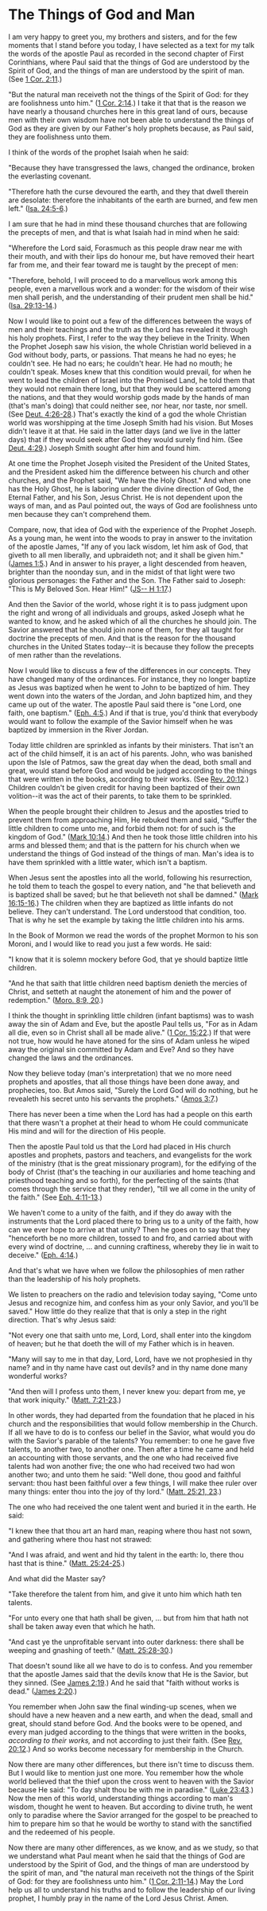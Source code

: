 # The Things of God and Man

I am very happy to greet you, my brothers and sisters, and for the few moments
that I stand before you today, I have selected as a text for my talk the words
of the apostle Paul as recorded in the second chapter of First Corinthians,
where Paul said that the things of God are understood by the Spirit of God,
and the things of man are understood by the spirit of man. (See [1 Cor.
2:11](https://www.lds.org/scriptures/nt/1-cor/2.11?lang=eng#10).)

"But the natural man receiveth not the things of the Spirit of God: for they
are foolishness unto him." ([1 Cor.
2:14](https://www.lds.org/scriptures/nt/1-cor/2.14?lang=eng#13).) I take it
that that is the reason we have nearly a thousand churches here in this great
land of ours, because men with their own wisdom have not been able to
understand the things of God as they are given by our Father's holy prophets
because, as Paul said, they are foolishness unto them.

I think of the words of the prophet Isaiah when he said:

"Because they have transgressed the laws, changed the ordinance, broken the
everlasting covenant.

"Therefore hath the curse devoured the earth, and they that dwell therein are
desolate: therefore the inhabitants of the earth are burned, and few men
left." ([Isa.
24:5-6](https://www.lds.org/scriptures/ot/isa/24.5-6?lang=eng#4).)

I am sure that he had in mind these thousand churches that are following the
precepts of men, and that is what Isaiah had in mind when he said:

"Wherefore the Lord said, Forasmuch as this people draw near me with their
mouth, and with their lips do honour me, but have removed their heart far from
me, and their fear toward me is taught by the precept of men:

"Therefore, behold, I will proceed to do a marvellous work among this people,
even a marvellous work and a wonder: for the wisdom of their wise men shall
perish, and the understanding of their prudent men shall be hid." ([Isa.
29:13-14](https://www.lds.org/scriptures/ot/isa/29.13-14?lang=eng#12).)

Now I would like to point out a few of the differences between the ways of men
and their teachings and the truth as the Lord has revealed it through his holy
prophets. First, I refer to the way they believe in the Trinity. When the
Prophet Joseph saw his vision, the whole Christian world believed in a God
without body, parts, or passions. That means he had no eyes; he couldn't see.
He had no ears; he couldn't hear. He had no mouth; he couldn't speak. Moses
knew that this condition would prevail, for when he went to lead the children
of Israel into the Promised Land, he told them that they would not remain
there long, but that they would be scattered among the nations, and that they
would worship gods made by the hands of man (that's man's doing) that could
neither see, nor hear, nor taste, nor smell. (See [Deut.
4:26-28](https://www.lds.org/scriptures/ot/deut/4.26-28?lang=eng#25).) That's
exactly the kind of a god the whole Christian world was worshipping at the
time Joseph Smith had his vision. But Moses didn't leave it at that. He said
in the latter days (and we live in the latter days) that if they would seek
after God they would surely find him. (See [Deut.
4:29](https://www.lds.org/scriptures/ot/deut/4.29?lang=eng#28).) Joseph Smith
sought after him and found him.

At one time the Prophet Joseph visited the President of the United States, and
the President asked him the difference between his church and other churches,
and the Prophet said, "We have the Holy Ghost." And when one has the Holy
Ghost, he is laboring under the divine direction of God, the Eternal Father,
and his Son, Jesus Christ. He is not dependent upon the ways of man, and as
Paul pointed out, the ways of God are foolishness unto men because they can't
comprehend them.

Compare, now, that idea of God with the experience of the Prophet Joseph. As a
young man, he went into the woods to pray in answer to the invitation of the
apostle James, "If any of you lack wisdom, let him ask of God, that giveth to
all men liberally, and upbraideth not; and it shall be given him." ([James
1:5](https://www.lds.org/scriptures/nt/james/1.5?lang=eng#4).) And in answer
to his prayer, a light descended from heaven, brighter than the noonday sun,
and in the midst of that light were two glorious personages: the Father and
the Son. The Father said to Joseph: "This is My Beloved Son. Hear Him!" ([JS--
H 1:17](https://www.lds.org/scriptures/pgp/js-h/1.17?lang=eng#16).)

And then the Savior of the world, whose right it is to pass judgment upon the
right and wrong of all individuals and groups, asked Joseph what he wanted to
know, and he asked which of all the churches he should join. The Savior
answered that he should join none of them, for they all taught for doctrine
the precepts of men. And that is the reason for the thousand churches in the
United States today--it is because they follow the precepts of men rather than
the revelations.

Now I would like to discuss a few of the differences in our concepts. They
have changed many of the ordinances. For instance, they no longer baptize as
Jesus was baptized when he went to John to be baptized of him. They went down
into the waters of the Jordan, and John baptized him, and they came up out of
the water. The apostle Paul said there is "one Lord, one faith, one baptism."
([Eph. 4:5](https://www.lds.org/scriptures/nt/eph/4.5?lang=eng#4).) And if
that is true, you'd think that everybody would want to follow the example of
the Savior himself when he was baptized by immersion in the River Jordan.

Today little children are sprinkled as infants by their ministers. That isn't
an act of the child himself, it is an act of his parents. John, who was
banished upon the Isle of Patmos, saw the great day when the dead, both small
and great, would stand before God and would be judged according to the things
that were written in the books, according to their works. (See [Rev.
20:12](https://www.lds.org/scriptures/nt/rev/20.12?lang=eng#11).) Children
couldn't be given credit for having been baptized of their own volition--it
was the act of their parents, to take them to be sprinkled.

When the people brought their children to Jesus and the apostles tried to
prevent them from approaching Him, He rebuked them and said, "Suffer the
little children to come unto me, and forbid them not: for of such is the
kingdom of God." ([Mark
10:14](https://www.lds.org/scriptures/nt/mark/10.14?lang=eng#13).) And then he
took those little children into his arms and blessed them; and that is the
pattern for his church when we understand the things of God instead of the
things of man. Man's idea is to have them sprinkled with a little water, which
isn't a baptism.

When Jesus sent the apostles into all the world, following his resurrection,
he told them to teach the gospel to every nation, and "he that believeth and
is baptized shall be saved; but he that believeth not shall be damned." ([Mark
16:15-16](https://www.lds.org/scriptures/nt/mark/16.15-16?lang=eng#14).) The
children when they are baptized as little infants do not believe. They can't
understand. The Lord understood that condition, too. That is why he set the
example by taking the little children into his arms.

In the Book of Mormon we read the words of the prophet Mormon to his son
Moroni, and I would like to read you just a few words. He said:

"I know that it is solemn mockery before God, that ye should baptize little
children.

"And he that saith that little children need baptism denieth the mercies of
Christ, and setteth at naught the atonement of him and the power of
redemption." ([Moro. 8:9,
20](https://www.lds.org/scriptures/bofm/moro/8.9%2C20?lang=eng#8).)

I think the thought in sprinkling little children (infant baptisms) was to
wash away the sin of Adam and Eve, but the apostle Paul tells us, "For as in
Adam all die, even so in Christ shall all be made alive." ([1 Cor.
15:22](https://www.lds.org/scriptures/nt/1-cor/15.22?lang=eng#21).) If that
were not true, how would he have atoned for the sins of Adam unless he wiped
away the original sin committed by Adam and Eve? And so they have changed the
laws and the ordinances.

Now they believe today (man's interpretation) that we no more need prophets
and apostles, that all those things have been done away, and prophecies, too.
But Amos said, "Surely the Lord God will do nothing, but he revealeth his
secret unto his servants the prophets." ([Amos
3:7](https://www.lds.org/scriptures/ot/amos/3.7?lang=eng#6).)

There has never been a time when the Lord has had a people on this earth that
there wasn't a prophet at their head to whom He could communicate His mind and
will for the direction of His people.

Then the apostle Paul told us that the Lord had placed in His church apostles
and prophets, pastors and teachers, and evangelists for the work of the
ministry (that is the great missionary program), for the edifying of the body
of Christ (that's the teaching in our auxiliaries and home teaching and
priesthood teaching and so forth), for the perfecting of the saints (that
comes through the service that they render), "till we all come in the unity of
the faith." (See [Eph.
4:11-13](https://www.lds.org/scriptures/nt/eph/4.11-13?lang=eng#10).)

We haven't come to a unity of the faith, and if they do away with the
instruments that the Lord placed there to bring us to a unity of the faith,
how can we ever hope to arrive at that unity? Then he goes on to say that they
"henceforth be no more children, tossed to and fro, and carried about with
every wind of doctrine, ... and cunning craftiness, whereby they lie in wait to
deceive." ([Eph.
4:14](https://www.lds.org/scriptures/nt/eph/4.14?lang=eng#13).)

And that's what we have when we follow the philosophies of men rather than the
leadership of his holy prophets.

We listen to preachers on the radio and television today saying, "Come unto
Jesus and recognize him, and confess him as your only Savior, and you'll be
saved." How little do they realize that that is only a step in the right
direction. That's why Jesus said:

"Not every one that saith unto me, Lord, Lord, shall enter into the kingdom of
heaven; but he that doeth the will of my Father which is in heaven.

"Many will say to me in that day, Lord, Lord, have we not prophesied in thy
name? and in thy name have cast out devils? and in thy name done many
wonderful works?

"And then will I profess unto them, I never knew you: depart from me, ye that
work iniquity." ([Matt.
7:21-23](https://www.lds.org/scriptures/nt/matt/7.21-23?lang=eng#20).)

In other words, they had departed from the foundation that he placed in his
church and the responsibilities that would follow membership in the Church. If
all we have to do is to confess our belief in the Savior, what would you do
with the Savior's parable of the talents? You remember: to one he gave five
talents, to another two, to another one. Then after a time he came and held an
accounting with those servants, and the one who had received five talents had
won another five; the one who had received two had won another two; and unto
them he said: "Well done, thou good and faithful servant: thou hast been
faithful over a few things, I will make thee ruler over many things: enter
thou into the joy of thy lord." ([Matt. 25:21,
23](https://www.lds.org/scriptures/nt/matt/25.21%2C23?lang=eng#20).)

The one who had received the one talent went and buried it in the earth. He
said:

"I knew thee that thou art an hard man, reaping where thou hast not sown, and
gathering where thou hast not strawed:

"And I was afraid, and went and hid thy talent in the earth: lo, there thou
hast that is thine." ([Matt.
25:24-25](https://www.lds.org/scriptures/nt/matt/25.24-25?lang=eng#23).)

And what did the Master say?

"Take therefore the talent from him, and give it unto him which hath ten
talents.

"For unto every one that hath shall be given, ... but from him that hath not
shall be taken away even that which he hath.

"And cast ye the unprofitable servant into outer darkness: there shall be
weeping and gnashing of teeth." ([Matt.
25:28-30](https://www.lds.org/scriptures/nt/matt/25.28-30?lang=eng#27).)

That doesn't sound like all we have to do is to confess. And you remember that
the apostle James said that the devils know that He is the Savior, but they
sinned. (See [James
2:19](https://www.lds.org/scriptures/nt/james/2.19?lang=eng#18).) And he said
that "faith without works is dead." ([James
2:20](https://www.lds.org/scriptures/nt/james/2.20?lang=eng#19).)

You remember when John saw the final winding-up scenes, when we should have a
new heaven and a new earth, and when the dead, small and great, should stand
before God. And the books were to be opened, and every man judged according to
the things that were written in the books, _according to their works,_ and not
according to just their faith. (See [Rev.
20:12](https://www.lds.org/scriptures/nt/rev/20.12?lang=eng#11).) And so works
become necessary for membership in the Church.

Now there are many other differences, but there isn't time to discuss them.
But I would like to mention just one more. You remember how the whole world
believed that the thief upon the cross went to heaven with the Savior because
He said: "To day shalt thou be with me in paradise." ([Luke
23:43](https://www.lds.org/scriptures/nt/luke/23.43?lang=eng#42).) Now the men
of this world, understanding things according to man's wisdom, thought he went
to heaven. But according to divine truth, he went only to paradise where the
Savior arranged for the gospel to be preached to him to prepare him so that he
would be worthy to stand with the sanctified and the redeemed of his people.

Now there are many other differences, as we know, and as we study, so that we
understand what Paul meant when he said that the things of God are understood
by the Spirit of God, and the things of man are understood by the spirit of
man, and "the natural man receiveth not the things of the Spirit of God: for
they are foolishness unto him." ([1 Cor.
2:11-14](https://www.lds.org/scriptures/nt/1-cor/2.11-14?lang=eng#10).) May
the Lord help us all to understand his truths and to follow the leadership of
our living prophet, I humbly pray in the name of the Lord Jesus Christ. Amen.

